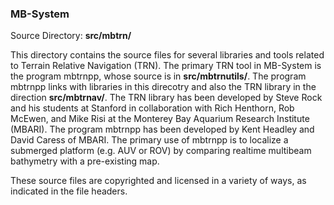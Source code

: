 ### MB-System

Source Directory: **src/mbtrn/**

This directory contains the source files for several libraries and tools related to Terrain Relative Navigation (TRN). The primary TRN tool in MB-System is the program mbtrnpp, whose source is in **src/mbtrnutils/**. The program mbtrnpp links with libraries in this direcotry and also the TRN library in the direction **src/mbtrnav/**. The TRN library has been developed by Steve Rock and his students at Stanford in collaboration with Rich Henthorn, Rob McEwen, and Mike Risi at the Monterey Bay Aquarium Research Institute (MBARI). The program mbtrnpp has been developed by Kent Headley and David Caress of MBARI. The primary use of mbtrnpp is to localize a submerged platform (e.g. AUV or ROV) by comparing realtime multibeam bathymetry with a pre-existing map.

These source files are copyrighted and licensed in a variety of ways, as indicated in the file headers.

